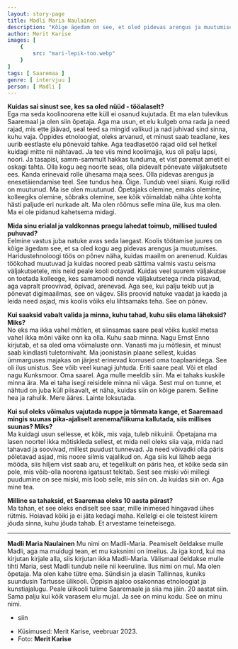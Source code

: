 ```yaml
---
layout: story-page
title: Madli Maria Naulainen
description: "Kõige ägedam on see, et oled pidevas arengus ja muutumises."
author: Merit Karise
images: [
    {
        src: "mari-lepik-too.webp"
    }
]
tags: [ Saaremaa ]
genre: [ intervjuu ]
person: [ Madli ]
---
```


<!-- # {{$doc.title}} -->

**Kuidas sai sinust see, kes sa oled nüüd - tööalaselt?** \
Ega ma seda koolinoorena ette küll ei osanud kujutada. Et ma elan tulevikus Saaremaal ja olen siin õpetaja. Aga ma usun, et elu kulgeb oma rada ja need rajad, mis ette jäävad, seal teed sa mingid valikud ja nad juhivad sind sinna, kuhu vaja. Õppides etnoloogiat, oleks arvanud, et minust saab teadlane, kes uurib eestlaste elu põnevaid tahke. Aga teadlasetöö rajad olid sel hetkel kuidagi mitte nii nähtavad. Ja tee viis mind koolimajja, kus oli palju lapsi, noori. Ja tasapisi, samm-sammult hakkas tunduma, et vist paremat ametit ei oskagi tahta. Olla kogu aeg noorte seas, olla pidevalt põnevate väljakutsete ees. Kanda erinevaid rolle ühesama maja sees. Olla pidevas arengus ja enesetäiendamise teel. See tundus hea. Õige. Tundub veel siiani. Kuigi rollid on muutunud. Ma ise olen muutunud. Õpetajaks olemine, emaks olemine, kolleegiks olemine, sõbraks olemine, see kõik võimaldab näha ühte kohta hästi paljude eri nurkade alt. Ma olen rõõmus selle mina üle, kus ma olen. Ma ei ole pidanud kahetsema midagi.

**Mida sinu erialal ja valdkonnas praegu lahedat toimub, millised tuuled puhuvad?** \
Eelmine vastus juba natuke avas seda laegast. Koolis töötamise juures on kõige ägedam see, et sa oled kogu aeg pidevas arengus ja muutumises. Haridustehnoloogi töös on põnev näha, kuidas maailm on arenenud. Kuidas töökohad muutuvad ja kuidas noored peab sättima valmis vastu seisma väljakutsetele, mis neid peale kooli ootavad. Kuidas veel suurem väljakutse on toetada kolleege, kes samamoodi nende väljakutsetega rinda pisavad, aga vapralt proovivad, õpivad, arenevad. Aga see, kui palju tekib uut ja põnevat digimaailmas, see on vägev. SIis proovid natuke vaadat ja kaeda ja leida need asjad, mis koolis võiks elu lihtsamaks teha. See on põnev.

**Kui saaksid vabalt valida ja minna, kuhu tahad, kuhu siis elama läheksid? Miks?** \
No eks ma ikka vahel mõtlen, et siinsamas saare peal võiks kuskil metsa vahel ikka mõni väike onn ka olla. Kuhu saab minna. Nagu Ernst Enno kirjutab, et sa oled oma võimaluste onn. Vanasti ma ju mõtlesin, et minust saab kindlasti tuletornivaht. Ma joonistasin plaane sellest, kuidas ümmarguses majakas on järjest erinevad korrused oma toaplaanidega. See oli ilus unistus. See võib veel kunagi juhtuda. Eriti saare peal. Või et elad nagu Kunksmoor. Oma saarel. Aga mulle meeldib siin. Ma ei tahaks kuskile minna ära. Ma ei taha isegi reisidele minna nii väga. Sest mul on tunne, et nähtud on juba küll piisavalt, et näha, kuidas siin on kõige parem. Selline hea ja rahulik. Mere ääres. Lainte loksutada.

**Kui sul oleks võimalus vajutada nuppe ja tõmmata kange, et Saaremaad mingis suunas pika-ajaliselt arenema/liikuma kallutada, siis millises suunas? Miks?** \
Ma kuidagi usun sellesse, et kõik, mis vaja, tuleb niikuinii. Õpetajana ma lasen noortel ikka mõtiskleda sellest, et mida neil oleks siia vaja, mida nad tahavad ja soovivad, millest puudust tunnevad. Ja need võivadki olla päris põletavad asjad, mis noore silmis vajalikud on. Aga siis kui läheb aega mööda, siis hiljem vist saab aru, et tegelikult on päris hea, et kõike seda siin pole, mis võib-olla noorena igatsust tekitab. Sest see miski või millegi puudumine on see miski, mis loob selle, mis siin on. Ja kuidas siin on. Aga mine tea.

**Milline sa tahaksid, et Saaremaa oleks 10 aasta pärast?** \
Ma tahan, et see oleks endiselt see saar, mille inimesed hingavad ühes rütmis. Hoiavad kõiki ja ei jäta kedagi maha. Kellelgi ei ole teistest kiirem jõuda sinna, kuhu jõuda tahab. Et arvestame teineteisega.

* * *

**Madli Maria Naulainen**
Mu nimi on Madli-Maria. Peamiselt öeldakse mulle Madli, aga ma muidugi tean, et mu kaksnimi on imeilus. Ja iga kord, kui ma kirjutan kirjale alla, siis kirjutan ikka Madli-Maria. Välismaal öeldakse mulle tihti Maria, sest Madli tundub neile nii keeruline. Ilus nimi on mul. Ma olen õpetaja. Ma olen kahe tütre ema. Sündisin ja elasin Tallinnas, kuniks suundusin Tartusse ülikooli. Õppisin ajaloo osakonnas etnoloogiat ja kunstiajalugu. Peale ülikooli tulime Saaremaale ja siia ma jäin. 20 aastat siin. Sama palju kui kõik varasem elu mujal. Ja see on minu kodu. See on minu nimi. 

<story-author :author="author"></story-author>

<details-wrapper summary="Mis mõtted tekkisid?">

- siin

</details-wrapper>

<details-wrapper summary="Allikad" class="text-sm" icon="icon-park-outline:document-folder">

- Küsimused: Merit Karise, veebruar 2023.
- Foto: **Merit Karise**

</details-wrapper>
